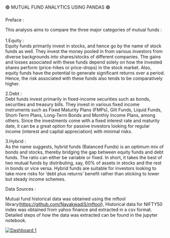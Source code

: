🟢 MUTUAL FUND ANALYTICS USING PANDAS 🟢\
\
Preface :

This analysis aims to compare the three major categories of mutual funds
:\
\
1.Equity :\
Equity funds primarily invest in stocks, and hence go by the name of
stock funds as well. They invest the money pooled in from various
investors from diverse backgrounds into shares/stocks of different
companies. The gains and losses associated with these funds depend
solely on how the invested shares perform (price-hikes or price-drops)
in the stock market. Also, equity funds have the potential to generate
significant returns over a period. Hence, the risk associated with these
funds also tends to be comparatively higher.


2.Debt :\
Debt funds invest primarily in fixed-income securities such as bonds, securities and treasury bills. They invest in various fixed income instruments such as Fixed Maturity Plans (FMPs), Gilt Funds, Liquid Funds, Short-Term Plans, Long-Term Bonds and Monthly Income Plans, among others. Since the investments come with a fixed interest rate and maturity date, it can be a great option for passive investors looking for regular income (interest and capital appreciation) with minimal risks. 



3.Hybrid :\
As the name suggests, hybrid funds (Balanced Funds) is an optimum mix of bonds and stocks, thereby bridging the gap between equity funds and debt funds. The ratio can either be variable or fixed. In short, it takes the best of two mutual funds by distributing, say, 60% of assets in stocks and the rest in bonds or vice versa. Hybrid funds are suitable for investors looking to take more risks for ‘debt plus returns’ benefit rather than sticking to lower but steady income schemes. 


Data Sources :


Mutual fund historical data was obtained using the mftool library(https://github.com/NayakwadiS/mftool),
Historical data for NIFTY50 index was obtained from yahoo finance and extracted in a csv format.
Detailed steps of how the data was extracted can be found in the jupyter notebook. 

















<div class='tableauPlaceholder' id='viz1693748563716' style='position: relative'><noscript><a href='#'><img alt='Dashboard 1 ' src='https:&#47;&#47;public.tableau.com&#47;static&#47;images&#47;Mu&#47;Mutual_Fund_Analytics&#47;Dashboard1&#47;1_rss.png' style='border: none' /></a></noscript><object class='tableauViz'  style='display:none;'><param name='host_url' value='https%3A%2F%2Fpublic.tableau.com%2F' /> <param name='embed_code_version' value='3' /> <param name='site_root' value='' /><param name='name' value='Mutual_Fund_Analytics&#47;Dashboard1' /><param name='tabs' value='no' /><param name='toolbar' value='yes' /><param name='static_image' value='https:&#47;&#47;public.tableau.com&#47;static&#47;images&#47;Mu&#47;Mutual_Fund_Analytics&#47;Dashboard1&#47;1.png' /> <param name='animate_transition' value='yes' /><param name='display_static_image' value='yes' /><param name='display_spinner' value='yes' /><param name='display_overlay' value='yes' /><param name='display_count' value='yes' /><param name='language' value='en-US' /></object></div>               